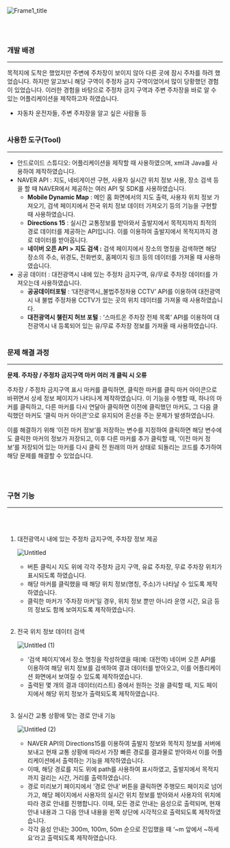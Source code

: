 ![Frame1_title](https://github.com/hw20200500/shrimp/assets/117514148/b59914fc-b10f-411a-a091-c8d371bd3252)

<br><br>
### 개발 배경

---

목적지에 도착은 했었지만 주변에 주차장이 보이지 않아 다른 곳에 잠시 주차를 하려 했었습니다. 하지만 알고보니 해당 구역이 주정차 금지 구역이었어서 많이 당황했던 경험이 있었습니다. 이러한 경험을 바탕으로 주정차 금지 구역과 주변 주차장을 바로 알 수 있는 어플리케이션을 제작하고자 하였습니다. 

- 자동차 운전자들, 주변 주차장을 알고 싶은 사람들 등
<br><br>
### 사용한 도구(Tool)

---

- 안드로이드 스튜디오: 어플리케이션을 제작할 때 사용하였으며, xml과 Java를 사용하여 제작하였습니다.
- NAVER API : 지도, 네비게이션 구현, 사용자 실시간 위치 정보 사용, 장소 검색 등을 할 때 NAVER에서 제공하는 여러 API 및 SDK를 사용하였습니다.
    - **Mobile Dynamic Map** : 메인 홈 화면에서의 지도 출력, 사용자 위치 정보 가져오기, 검색 페이지에서 전국 위치 정보 데이터 가져오기 등의 기능을 구현할 때 사용하였습니다.
    - **Directions 15** : 실시간 교통정보를 받아와서 출발지에서 목적지까지 최적의 경로 데이터를 제공하는  API입니다. 이를 이용하여 출발지에서 목적지까지 경로 데이터를 받아옵니다.
    - **네이버 오픈 API > 지도 검색 :** 검색 페이지에서 장소의 명칭을 검색하면 해당 장소의 주소, 위경도, 전화번호, 홈페이지 링크 등의 데이터를 가져올 때 사용하였습니다.
- 공공 데이터 : 대전광역시 내에 있는 주정차 금지구역, 유/무료 주차장 데이터를 가져오는데 사용하였습니다.
    - **공공데이터포털** : ‘대전광역시_불법주정차용 CCTV’ API를 이용하여 대전광역시 내 불법 주정차용 CCTV가 있는 곳의 위치 데이터를 가져올 때 사용하였습니다.
    - **대전광역시 챌린지 허브 포털** : ‘스마트온 주차장 전체 목록’ API를 이용하여 대전광역시 내 등록되어 있는 유/무료 주차장 정보를 가져올 때 사용하였습니다.
    <br><br>
### 문제 해결 과정
    
---
    
**문제. 주차장 / 주정차 금지구역 마커 여러 개 클릭 시 오류**
    
주차장 / 주정차 금지구역 표시 마커를 클릭하면, 클릭한 마커를 클릭 마커 아이콘으로 바뀌면서 상세 정보 페이지가 나타나게 제작하였습니다. 이 기능을 수행할 때, 하나의 마커를 클릭하고, 다른 마커를 다시 연달아 클릭하면 이전에 클릭했던 마커도, 그 다음 클릭했던 마커도 ‘클릭 마커 아이콘’으로 유지되어 혼선을 주는 문제가 발생하였습니다. 
    
이를 해결하기 위해 ‘이전 마커 정보’를 저장하는 변수를 지정하여 클릭하면 해당 변수에도 클릭한 마커의 정보가 저장되고, 이후 다른 마커를 추가 클릭할 때, ‘이전 마커 정보’를 저장되어 있는 마커를 다시 클릭 전 원래의 마커 상태로 되돌리는 코드를 추가하여 해당 문제를 해결할 수 있었습니다.
    
<br><br>
### 구현 기능

---
<br><br>
1. 대전광역시 내에 있는 주정차 금지구역, 주차장 정보 제공
    
    ![Untitled](https://github.com/hw20200500/shrimp/assets/117514148/4c981104-1669-4c15-b82c-f4a6625aff15)

    
    - 버튼 클릭시 지도 위에 각각 주정차 금지 구역, 유료 주차장, 무료 주차장 위치가 표시되도록 하였습니다.
    - 해당 마커를 클릭했을 때 해당 위치 정보(명칭, 주소)가 나타날 수 있도록 제작하였습니다.
    - 클릭한 마커가 ‘주차장 마커’일 경우, 위치 정보 뿐만 아니라 운영 시간, 요금 등의 정보도 함께 보여지도록 제작하였습니다.
<br><br>
2. 전국 위치 정보 데이터 검색
    
    ![Untitled (1)](https://github.com/hw20200500/shrimp/assets/117514148/32cbce64-e73e-4f05-8651-63c88e2a61e3)

    
    - ‘검색 페이지’에서 장소 명칭을 작성하였을 때(예: 대전역) 네이버 오픈 API를 이용하여 해당 위치 정보를 검색하여 결과 데이터를 받아오고, 이를 어플리케이션 화면에서 보여질 수 있도록 제작하였습니다.
    - 출력된 몇 개의 결과 데이터(리스트) 중에서 원하는 것을 클릭할 때, 지도 페이지에서 해당 위치 정보가 출력되도록 제작하였습니다.
<br><br>    
3. 실시간 교통 상황에 맞는 경로 안내 기능
    
    ![Untitled (2)](https://github.com/hw20200500/shrimp/assets/117514148/a11136da-c3c0-4c1a-bf56-1ef9a09737a5)

    
    - NAVER API의 Directions15를 이용하여 출발지 정보와 목적지 정보를 서버에 보내고 현재 교통 상황에 따라서 가장 빠른 경로를 결과물로 받아와서 이를 어플리케이션에서 출력하는 기능을 제작하였습니다.
    - 이때, 해당 경로를 지도 위에 path를 사용하여 표시하였고, 출발지에서 목적지까지 걸리는 시간, 거리를 출력하였습니다.
    - 경로 미리보기 페이지에서 ‘경로 안내’ 버튼을 클릭하면 주행모드 페이지로 넘어가고, 해당 페이지에서 사용자의 실시간 위치 정보를 받아와서 사용자의 위치에 따라 경로 안내를 진행합니다. 이때, 모든 경로 안내는 음성으로 출력되며, 현재 안내 내용과 그 다음 안내 내용을 왼쪽 상단에 시각적으로 출력되도록 제작하였습니다.
    - 각각 음성 안내는 300m, 100m, 50m 순으로 진입했을 때 ‘~m 앞에서 ~하세요’라고 출력되도록 제작하였습니다.

